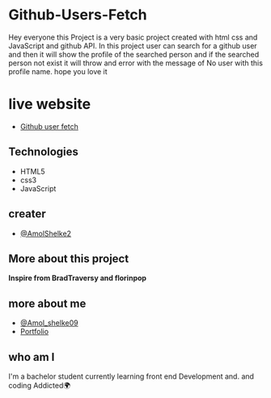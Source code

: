 # Github-Users-Fetch

Hey everyone this Project is a very basic project created with html css and JavaScript and github API. In this project user can search for a github user and then it will show the 
profile of the searched person and if the searched person not exist it will throw and error with the message of No user with this profile name. 
hope you love it

# live website 
- [Github user fetch](https://github-profile-plum.vercel.app)


## Technologies

- HTML5
- css3
- JavaScript 

## creater

- [@AmolShelke2](https://www.github.com/AmolShelke2)

## More about this project

**Inspire from BradTraversy and florinpop**


## more about me

- [@Amol_shelke09](https://twitter.comAmol_shelke09)  
- [Portfolio](https://portfolio-amolshelke2.vercel.app/)

## who am I

I'm a bachelor student currently learning front end Development and. and coding Addicted🌍
